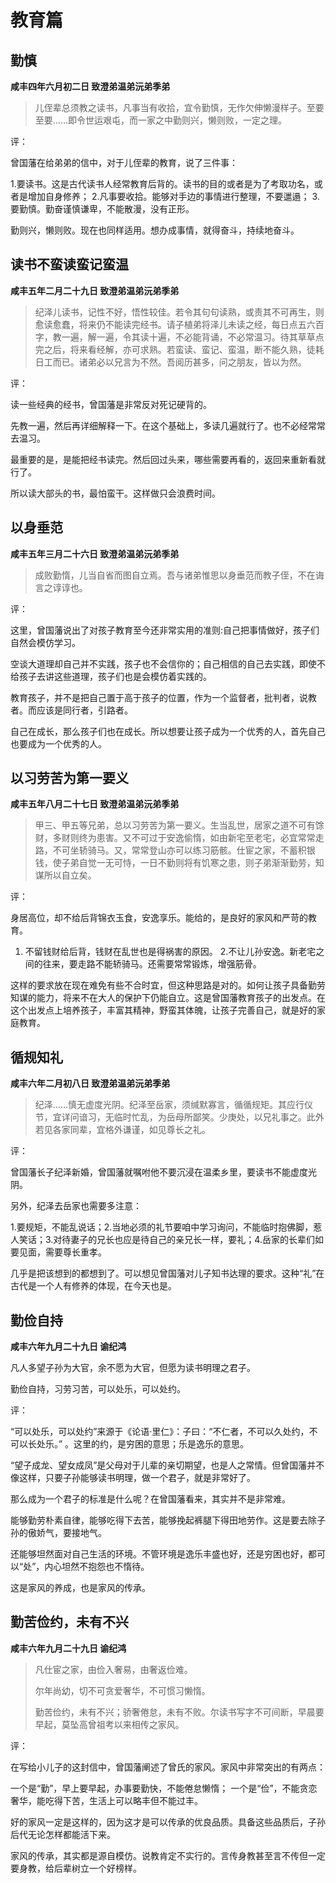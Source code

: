 # 教育篇

## 勤慎

**咸丰四年六月初二日 致澄弟温弟沅弟季弟**

>儿侄辈总须教之读书，凡事当有收拾，宜令勤慎，无作欠伸懒漫样子。至要至要……即令世运艰屯，而一家之中勤则兴，懒则败，一定之理。

评：

曾国藩在给弟弟的信中，对于儿侄辈的教育，说了三件事：

1.要读书。这是古代读书人经常教育后背的。读书的目的或者是为了考取功名，或者是增加自身修养；
2.凡事要收拾。能够对手边的事情进行整理，不要邋遢；
3.要勤慎。勤奋谨慎谦卑，不能散漫，没有正形。

勤则兴，懒则败。现在也同样适用。想办成事情，就得奋斗，持续地奋斗。

## 读书不蛮读蛮记蛮温

**咸丰五年二月二十九日 致澄弟温弟沅弟季弟**

> 纪泽儿读书，记性不好，悟性较佳。若令其句句读熟，或责其不可再生，则愈读愈蠢，将来仍不能读完经书。请子植弟将泽儿未读之经，每日点五六百字，教一遍，解一遍，令其读十遍，不必能背诵，不必常温习。待其草草点完之后，将来看经解，亦可求熟。若蛮读、蛮记、蛮温，断不能久熟，徒耗日工而已。诸弟必以兄言为不然。吾阅历甚多，问之朋友，皆以为然。

评：

读一些经典的经书，曾国藩是非常反对死记硬背的。

先教一遍，然后再详细解释一下。在这个基础上，多读几遍就行了。也不必经常常去温习。

最重要的是，是能把经书读完。然后回过头来，哪些需要再看的，返回来重新看就行了。

所以读大部头的书，最怕蛮干。这样做只会浪费时间。

## 以身垂范

**咸丰五年三月二十六日 致澄弟温弟沅弟季弟**

> 成败勤惰，儿当自省而图自立焉。吾与诸弟惟思以身垂范而教子侄，不在诲言之谆谆也。

评：

这里，曾国藩说出了对孩子教育至今还非常实用的准则:自己把事情做好，孩子们自然会模仿学习。

空谈大道理却自己并不实践，孩子也不会信你的；自己相信的自己去实践，即使不给孩子去讲这些道理，孩子们也是会模仿着实践的。

教育孩子，并不是把自己置于高于孩子的位置，作为一个监督者，批判者，说教者。而应该是同行者，引路者。

自己在成长，那么孩子们也在成长。所以想要让孩子成为一个优秀的人，首先自己也要成为一个优秀的人。

## 以习劳苦为第一要义

**咸丰五年八月二十七日 致澄弟温弟沅弟季弟**

> 甲三、甲五等兄弟，总以习劳苦为第一要义。生当乱世，居家之道不可有馀财，多财则终为患害。又不可过于安逸偷惰，如由新宅至老宅，必宜常常走路，不可坐轿骑马。又，常常登山亦可以练习筋骸。仕宦之家，不蓄积银钱，使子弟自觉一无可恃，一日不勤则将有饥寒之患，则子弟渐渐勤劳，知谋所以自立矣。

评：

身居高位，却不给后背锦衣玉食，安逸享乐。能给的，是良好的家风和严苛的教育。

1. 不留钱财给后背，钱财在乱世也是得祸害的原因。
2.不让儿孙安逸。新老宅之间的往来，要走路不能轿骑马。还需要常常锻炼，增强筋骨。

这样的要求放在现在难免有些不合时宜，但这种思路是对的。如何让孩子具备勤劳知谋的能力，将来不在大人的保护下仍能自立。这是曾国藩教育孩子的出发点。在这个出发点上培养孩子，丰富其精神，野蛮其体魄，让孩子完善自己，就是好的家庭教育。

## 循规知礼

**咸丰六年二月初八日 致澄弟温弟沅弟季弟**

> 纪泽……慎无虚度光阴。纪泽至岳家，须缄默寡言，循循规矩。其应行仪节，宜详问谙习，无临时忙乱，为岳母所鄙笑。少庚处，以兄礼事之。此外若见各家同辈，宜格外谦谨，如见尊长之礼。

评：

曾国藩长子纪泽新婚，曾国藩就嘱咐他不要沉浸在温柔乡里，要读书不能虚度光阴。

另外，纪泽去岳家也需要多注意：

1.要规矩，不能乱说话；2.当地必须的礼节要咱中学习询问，不能临时抱佛脚，惹人笑话；3.对待妻子的兄长也应是待自己的亲兄长一样，要礼；4.岳家的长辈们如要见面，需要尊长重孝。

几乎是把该想到的都想到了。可以想见曾国藩对儿子知书达理的要求。这种“礼”在古代是一个人有修养的体现，在今天也是。

## 勤俭自持

**咸丰六年九月二十九日 谕纪鸿**

凡人多望子孙为大官，余不愿为大官，但愿为读书明理之君子。

勤俭自持，习劳习苦，可以处乐，可以处约。

评：

“可以处乐，可以处约”来源于《论语·里仁》：子曰：“不仁者，不可以久处约，不可以长处乐。” 。这里的约，是穷困的意思；乐是逸乐的意思。

“望子成龙、望女成凤”是父母对于儿辈的亲切期望，也是人之常情。但曾国藩并不像这样，只要子孙能够读书明理，做一个君子，就是非常好了。

那么成为一个君子的标准是什么呢？在曾国藩看来，其实并不是非常难。

能够勤劳朴素自律，能够吃得下去苦，能够挽起裤腿下得田地劳作。这是要去除子孙的傲娇气，要接地气。

还能够坦然面对自己生活的环境。不管环境是逸乐丰盛也好，还是穷困也好，都可以“处”，内心坦然不抱怨也不惰待。

这是家风的养成，也是家风的传承。

## 勤苦俭约，未有不兴

**咸丰六年九月二十九日 谕纪鸿**

>凡仕宦之家，由俭入奢易，由奢返俭难。
>
> 尔年尚幼，切不可贪爱奢华，不可惯习懒惰。
>
>勤苦俭约，未有不兴；骄奢倦怠，未有不败。尔读书写字不可间断，早晨要早起，莫坠高曾祖考以来相传之家风。

评：

在写给小儿子的这封信中，曾国藩阐述了曾氏的家风。家风中非常突出的有两点：

一个是“勤”，早上要早起，办事要勤快，不能倦怠懒惰；
一个是“俭”，不能贪恋奢华，能吃得下苦，生活上可以略丰但不能过丰。

好的家风一定是这样的，因为这才是可以传承的优良品质。具备这些品质后，子孙后代无论怎样都能活下来。

家风的传承，其实都是源自模仿。说教肯定不实行的。言传身教甚至言不传但一定要身教，给后辈树立一个好榜样。
